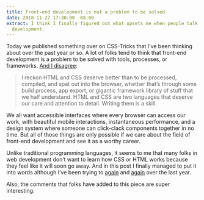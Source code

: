 ```yaml
---
title: Front-end development is not a problem to be solved
date: 2018-11-27 17:30:00 -08:00
extract: I think I finally figured out what upsets me when people talk about front-end
  development.
---
```


Today we published something over on CSS-Tricks that I’ve been thinking about over the past year or so. A lot of folks tend to think that front-end development is a problem to be solved with tools, processes, or frameworks. [And I disagree](https://css-tricks.com/front-end-development-is-not-a-problem-to-be-solved/): 

> I reckon HTML and CSS deserve better than to be processed, compiled, and spat out into the browser, whether that’s through some build process, app export, or gigantic framework library of stuff that we half understand. HTML and CSS are two languages that deserve our care and attention to detail. Writing them is a skill.

We all want accessible interfaces where every browser can access our work, with beautiful mobile interactions, instantaneous performance, and a design system where someone can click-clack components together in no time. But all of those things are only possible if we care about the field of front-end development and see it as a worthy career.

Unlike traditional programming languages, it seems to me that many folks in web development don’t want to learn how CSS or HTML works because they feel like it will soon go away. And in this post I finally managed to put it into words although I’ve been trying to [again](https://robinrendle.com/notes/i-dont-believe-in-full-stack-engineering/) and [again](https://robinrendle.com/notes/design-systems-at-gusto-part-ii/) over the last year.

Also, the comments that folks have added to this piece are super interesting. 